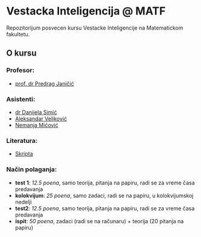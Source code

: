 # Vestacka Inteligencija @ MATF

Repozitorijum posvecen kursu Vestacke Inteligencije na Matematickom fakultetu.

## O kursu
### Profesor:
- [prof. dr Predrag Janičić](http://poincare.matf.bg.ac.rs/~janicic/)

### Asistenti:
- [dr Danijela Simić](http://poincare.matf.bg.ac.rs/~danijela/)
- [Aleksandar Veljković](http://poincare.matf.bg.ac.rs/~aleksandar/)
- [Nemanja Mićović](http://poincare.matf.bg.ac.rs/~nemanja_micovic/)

### Literatura:
- [Skripta](http://poincare.matf.bg.ac.rs/~janicic//courses/vi.pdf)

### Način polaganja:
- **test 1**: _12.5 poena_, samo teorija, pitanja na papiru, radi se za vreme časa predavanja
- **kolokvijum**: _25 poena_, samo zadaci, radi se na papiru, u kolokvijumskoj nedelji
- **test2**: _12.5 poena_, samo teorija, pitanja na papiru, radi se za vreme časa predavanja
- **ispit**: _50 poena_, zadaci (radi se na računaru) + teorija (20 pitanja na papiru)
